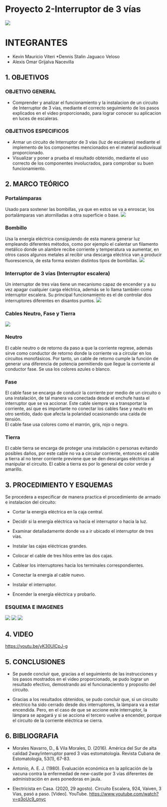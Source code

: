 # Proyecto 2-Interruptor de 3 vías
![](https://github.com/dennis-jaguaco/Proyecto-2/blob/main/espe.png)

# INTEGRANTES
* Kevin Mauricio Viteri
*Dennis Stalin Jaguaco Veloso
* Alexis Omar Grijalva Nacevilla
## 1. OBJETIVOS
### OBJETIVO GENERAL
* Comprender y analizar el funcionamiento y la instalacion de un circuito de Interruptor de 3 vías, mediante el correcto seguimiento de los pasos explicados en el video proporcionado, para lograr conocer su aplicacion en luces de escaleras.
### OBJETIVOS ESPECIFICOS
* Armar un circuito de Interruptor de 3 vías (luz de escaleras) mediante el implemento de los componentes mencionados en el material audiovisual proporcionado.
* Visualizar y poner a prueba el resultado obtenido, mediante el uso correcto de los componentes involucrados, para comprobar su buen funcionamiento.

## 2. MARCO TEÓRICO

### Portalámparas
Usado para sostener las bombillas, ya que en estos se va a enroscar, los portalámparas van atornilladas a otra superficie o base.
![](https://github.com/dennis-jaguaco/Proyecto-2/blob/main/portalámparas.jpg)

### Bombillo
Usa la energía eléctrica consiguiendo de esta manera generar luz empleando diferentes métodos, como por ejemplo el calentar un filamento metálico donde un alambre recibe corriente y temperatura va aumentar, en otros casos algunos metales al recibir una descarga eléctrica van a producir fluorescencia, de esta forma existen distintos tipos de bombillas.
![](https://github.com/dennis-jaguaco/Proyecto-2/blob/main/bombillo.jpg)

### Interruptor de 3 vías (Interruptor escalera)
Un interruptor de tres vías tiene un mecanismo capaz de encender y a su vez apagar cualquier carga eléctrica, además se lo llama también como interruptor escalera. Su principal funcionamiento es el de controlar dos interruptores diferentes en disantos puntos.
![](https://github.com/dennis-jaguaco/Proyecto-2/blob/main/interruptor.jpg)

### Cables Neutro, Fase y Tierra
![](https://github.com/dennis-jaguaco/Proyecto-2/blob/main/cables.jpg)

### Neutro

El cable neutro o de retorno da paso a que la corriente regrese, además sirve como conductor de retorno donde la corriente va a circular en los circuitos monofásicos. Por tanto, un cable de retorno cumple la función de generar una diferencia de potencia permitiendo que llegue la corriente al conductor fase. 
Se usa los colores azules o blanco.

### Fase 

El cable fase se encarga de conducir la corriente por medio de un circuito o una instalación, de tal manera va conectada desde el enchufe hasta el interruptor que se va accionar.
Este cable siempre va a transportar la corriente, así que es importante no conectar los cables fase y neutro en otro sentido, dado que afecta la polaridad ocasionando una caída de tensión.  
El cable fase usa colores como el marrón, gris, rojo o negro. 

### Tierra 

El cable tierra se encarga de proteger una instalación o personas evitando posibles daños, por este cable no va a circular corriente, entonces el cable a tierra al no tener corriente previene que se den descargas eléctricas al manipular el circuito. 
El cable a tierra es por lo general de color verde y amarillo. 

## 3. PROCEDIMIENTO Y ESQUEMAS
Se procedera a especificar de manera practica el procedimiento de armado e instalacion del circuito:

* Cortar la energía eléctrica en la caja central.

* Decidir si la energía eléctrica va hacia el interruptor o hacia la luz.

* Examinar detalladamente donde va a ir ubicado el interruptor de tres vías.

* Instalar las cajas eléctricas grandes.

* Colocar el cable de tres hilos entre las dos cajas.

* Cablear los interruptores hacia los terminales correspondientes.

* Conectar la energía al cable nuevo.

* Instalar el interruptor.

* Encender la energía eléctrica y probarlo.

### ESQUEMA E IMAGENES

![](https://github.com/dennis-jaguaco/Proyecto-2/blob/main/esquema1.png)
![](https://github.com/dennis-jaguaco/Proyecto-2/blob/main/circuito1.jpg)
![](https://github.com/dennis-jaguaco/Proyecto-2/blob/main/circuito2.jpg)

## 4. VIDEO

https://youtu.be/yK30UlCpJ-g

## 5. CONCLUSIONES

* Se puede concluir que, gracias a el seguimiento de las instrucciones y los pasos mostrados en el video proporcionado, se pudo lograr un resultado efectivo, demostrando asi el funcionaciemto y proposito del circuito.

* Gracias a los resultados obtenidos, se pudo concluir que, si un circuito eléctrico ha sido cerrado desde dos interruptores, la lámpara va a estar encendida. Pero, en el caso de que se accione este interruptor, la lámpara se apagará y si se acciona el tercero vuelve a encender, porque el circuito de la corriente eléctrica se cierra.

## 6. BIBLIOGRAFIA

* Morales Navarro, D., & Vila Morales, D. (2016). América del Sur de alta calidad 2way/interruptor pared 3 vías estomatología. Revista Cubana de Estomatología, 53(1), 67-83.

* Antonio, A. E. J. (1980). Evaluación económica en la aplicación de la vacuna contra la enfermedad de new-castle por 3 vías diferentes de administración en aves ponedoras en jaula.

* Electricista en Casa. (2020, 29 agosto). Circuito Escalera, 924, Vaiven, 3 Vias, pasó a paso. [Vídeo]. YouTube. https://www.youtube.com/watch?v=q3oUc9_qnyc
